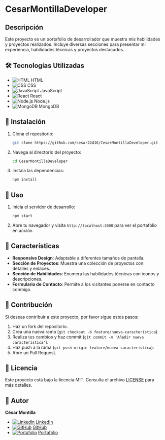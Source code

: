 # CesarMontillaDeveloper

## Descripción
Este proyecto es un portafolio de desarrollador que muestra mis habilidades y proyectos realizados. Incluye diversas secciones para presentar mi experiencia, habilidades técnicas y proyectos destacados.

## 🛠️ Tecnologías Utilizadas
- ![HTML](https://img.icons8.com/color/48/000000/html-5.png) HTML
- ![CSS](https://img.icons8.com/color/48/000000/css3.png) CSS
- ![JavaScript](https://img.icons8.com/color/48/000000/javascript.png) JavaScript
- ![React](https://img.icons8.com/color/48/000000/react-native.png) React
- ![Node.js](https://img.icons8.com/color/48/000000/nodejs.png) Node.js
- ![MongoDB](https://img.icons8.com/color/48/000000/mongodb.png) MongoDB

## 📝 Instalación
1. Clona el repositorio:
    ```sh
    git clone https://github.com/cesar22416/CesarMontillaDeveloper.git
    ```
2. Navega al directorio del proyecto:
    ```sh
    cd CesarMontillaDeveloper
    ```
3. Instala las dependencias:
    ```sh
    npm install
    ```

## 🚀 Uso
1. Inicia el servidor de desarrollo:
    ```sh
    npm start
    ```
2. Abre tu navegador y visita `http://localhost:3000` para ver el portafolio en acción.

## 🌟 Características
- **Responsive Design**: Adaptable a diferentes tamaños de pantalla.
- **Sección de Proyectos**: Muestra una colección de proyectos con detalles y enlaces.
- **Sección de Habilidades**: Enumera las habilidades técnicas con iconos y descripciones.
- **Formulario de Contacto**: Permite a los visitantes ponerse en contacto conmigo.

## 🤝 Contribución
Si deseas contribuir a este proyecto, por favor sigue estos pasos:
1. Haz un fork del repositorio.
2. Crea una nueva rama (`git checkout -b feature/nueva-caracteristica`).
3. Realiza tus cambios y haz commit (`git commit -m 'Añadir nueva característica'`).
4. Haz push a la rama (`git push origin feature/nueva-caracteristica`).
5. Abre un Pull Request.

## 📄 Licencia
Este proyecto está bajo la licencia MIT. Consulta el archivo [LICENSE](LICENSE) para más detalles.

## 👤 Autor
**César Montilla**
- [![LinkedIn](https://img.icons8.com/ios-filled/50/000000/linkedin.png)](https://www.linkedin.com/in/cesar-montilla/) [LinkedIn](https://www.linkedin.com/in/cesar-montilla/)
- [![GitHub](https://img.icons8.com/ios-filled/50/000000/github.png)](https://github.com/cesar22416) [GitHub](https://github.com/cesar22416)
- [![Portafolio](https://img.icons8.com/ios-filled/50/000000/domain.png)](https://www.cesarmontilla.com) [Portafolio](https://www.cesarmontilla.com)
